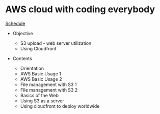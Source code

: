 # AWS cloud with coding everybody

[Schedule](https://yah.ac/aws)

* Objective
  * S3 upload - web server utilization
  * Using Cloudfront

* Contents
  * Orientation
  * AWS Basic Usage 1
  * AWS Basic Usage 2
  * File management with S3 1
  * File management with S3 2
  * Basics of the Web
  * Using S3 as a server
  * Using cloudfront to deploy worldwide
